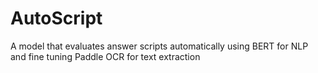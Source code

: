 # AutoScript
A model that evaluates answer scripts automatically using BERT for NLP and fine tuning Paddle OCR for text extraction
